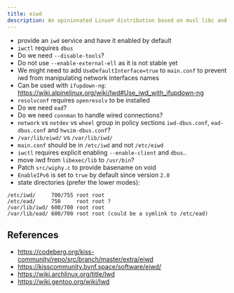 ```yaml
---
title: eiwd
description: An opinionated Linux® distribution based on musl libc and toybox
---
```


- provide an `iwd` service and have it enabled by default
- `iwctl` requires `dbus`
- Do we need `--disable-tools`?
- Do not use `--enable-external-ell` as it is not stable yet
- We might need to add `UseDefaultInterface=true` to `main.conf` to prevent iwd from manipulating network interfaces names
- Can be used with `ifupdown-ng`: https://wiki.alpinelinux.org/wiki/Iwd#Use_iwd_with_ifupdown-ng
- `resolvconf` requires `openresolv` to be installed
- Do we need `ead`?
- Do we need `connman` to handle wired connections?
- `network` vs `netdev` vs `wheel` group in policy sections `iwd-dbus.conf`, `ead-dbus.conf` and `hwsim-dbus.conf`?
- `/var/lib/eiwd/` vs `/var/lib/iwd/`
- `main.conf` should be in `/etc/iwd` and not `/etc/eiwd`
- `iwctl` requires explicit enabling `--enable-client` and `dbus`..
- move iwd from `libexec/lib` to `/usr/bin`?
- Patch `src/wiphy.c` to provide basename on void
- `EnableIPv6` is set to `true` by default since version `2.0`
- state directories (prefer the lower modes):
```
/etc/iwd/     700/755 root root
/etc/ead/     750     root root ?
/var/lib/iwd/ 600/700 root root
/var/lib/ead/ 600/700 root root (could be a symlink to /etc/ead)
```

## References
- https://codeberg.org/kiss-community/repo/src/branch/master/extra/eiwd
- https://kisscommunity.bvnf.space/software/eiwd/
- https://wiki.archlinux.org/title/Iwd
- https://wiki.gentoo.org/wiki/Iwd
